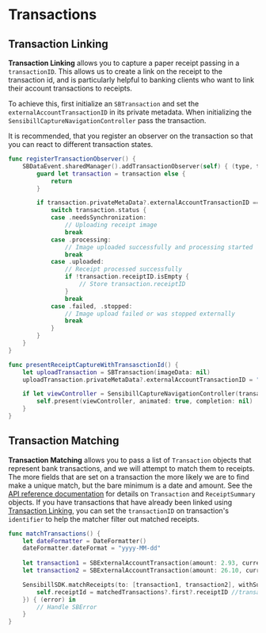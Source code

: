 # Transactions

## Transaction Linking
**Transaction Linking** allows you to capture a paper receipt passing in a `transactionID`. This allows us to create a link on the receipt to the transaction id, and is particularly helpful to banking clients who want to link their account transactions to receipts.

To achieve this, first initialize an `SBTransaction` and set the `externalAccountTransactionID` in its private metadata. When initializing the `SensibillCaptureNavigationController` pass the transaction.

It is recommended, that you register an observer on the transaction so that you can react to different transaction states. 

```swift
func registerTransactionObserver() {
    SBDataEvent.sharedManager().addTransactionObserver(self) { (type, transaction) in
        guard let transaction = transaction else {
            return
        }

        if transaction.privateMetaData?.externalAccountTransactionID == transactionCopy.identifier {
            switch transaction.status {
            case .needsSynchronization:
                // Uploading receipt image
                break
            case .processing:
                // Image uploaded successfully and processing started
                break
            case .uploaded:
                // Receipt processed successfully
                if !transaction.receiptID.isEmpty {
                    // Store transaction.receiptID
                }
                break
            case .failed, .stopped: 
                // Image upload failed or was stopped externally
                break
            }
        }
    }
}

func presentReceiptCaptureWithTransasctionId() {
    let uploadTransaction = SBTransaction(imageData: nil)
    uploadTransaction.privateMetaData?.externalAccountTransactionID = "transactionID"

    if let viewController = SensibillCaptureNavigationController(transaction: uploadTransaction, exitAfterCapture: true) {
        self.present(viewController, animated: true, completion: nil)
    }
}
```

## Transaction Matching
**Transaction Matching** allows you to pass a list of `Transaction` objects that represent bank transactions, and we will attempt to match them to receipts. The more fields that are set on a transaction the more likely we are to find make a unique match, but the bare minimum is a date and amount. See the [API reference documentation](https://sensibill.github.io/sensibill-ios-distribution/index.html) for details on `Transaction` and `ReceiptSummary` objects. If you have transactions that have already been linked using [Transaction Linking](#transaction-linking), you can set the `transactionID` on transaction's `identifier` to help the matcher filter out matched receipts.

```swift
func matchTransactions() {
    let dateFormatter = DateFormatter()
    dateFormatter.dateFormat = "yyyy-MM-dd"
    
    let transaction1 = SBExternalAccountTransaction(amount: 2.93, currencyCode: .CAD, date: dateFormatter.date(from: "2018-05-22"), transactionID: "transactionID", postedDate: dateFormatter.date(from: "2018-05-22"), summary: "", maskedAccountNumber: "", merchantName: "Tim Hortons")
    let transaction2 = SBExternalAccountTransaction(amount: 26.10, currencyCode: .CAD, date: dateFormatter.date(from: "2018-05-22"), transactionID: "", postedDate: dateFormatter.date(from: "2018-05-22"), summary: "", maskedAccountNumber: "", merchantName: "")

    SensibillSDK.matchReceipts(to: [transaction1, transaction2], withSuccessCallback: { (matchedTransactions) in
        self.receiptId = matchedTransactions?.first?.receiptID //transaction1 receiptID
    }) { (error) in
        // Handle SBError
    }
}
```
